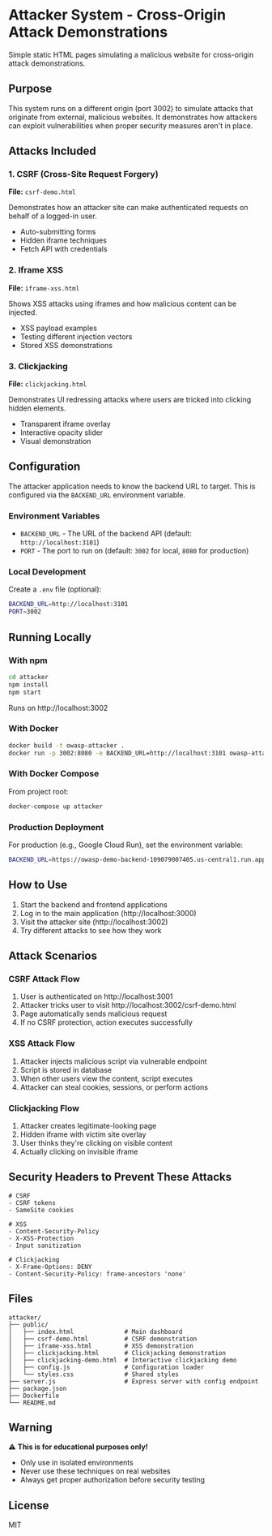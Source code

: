 # Attacker System - Cross-Origin Attack Demonstrations

Simple static HTML pages simulating a malicious website for cross-origin attack demonstrations.

## Purpose

This system runs on a different origin (port 3002) to simulate attacks that originate from external, malicious websites. It demonstrates how attackers can exploit vulnerabilities when proper security measures aren't in place.

## Attacks Included

### 1. CSRF (Cross-Site Request Forgery)

**File:** `csrf-demo.html`

Demonstrates how an attacker site can make authenticated requests on behalf of a logged-in user.

- Auto-submitting forms
- Hidden iframe techniques
- Fetch API with credentials

### 2. Iframe XSS

**File:** `iframe-xss.html`

Shows XSS attacks using iframes and how malicious content can be injected.

- XSS payload examples
- Testing different injection vectors
- Stored XSS demonstrations

### 3. Clickjacking

**File:** `clickjacking.html`

Demonstrates UI redressing attacks where users are tricked into clicking hidden elements.

- Transparent iframe overlay
- Interactive opacity slider
- Visual demonstration

## Configuration

The attacker application needs to know the backend URL to target. This is configured via the `BACKEND_URL` environment variable.

### Environment Variables

- `BACKEND_URL` - The URL of the backend API (default: `http://localhost:3101`)
- `PORT` - The port to run on (default: `3002` for local, `8080` for production)

### Local Development

Create a `.env` file (optional):

```bash
BACKEND_URL=http://localhost:3101
PORT=3002
```

## Running Locally

### With npm

```bash
cd attacker
npm install
npm start
```

Runs on http://localhost:3002

### With Docker

```bash
docker build -t owasp-attacker .
docker run -p 3002:8080 -e BACKEND_URL=http://localhost:3101 owasp-attacker
```

### With Docker Compose

From project root:

```bash
docker-compose up attacker
```

### Production Deployment

For production (e.g., Google Cloud Run), set the environment variable:

```bash
BACKEND_URL=https://owasp-demo-backend-109079007405.us-central1.run.app
```

## How to Use

1. Start the backend and frontend applications
2. Log in to the main application (http://localhost:3000)
3. Visit the attacker site (http://localhost:3002)
4. Try different attacks to see how they work

## Attack Scenarios

### CSRF Attack Flow

1. User is authenticated on http://localhost:3001
2. Attacker tricks user to visit http://localhost:3002/csrf-demo.html
3. Page automatically sends malicious request
4. If no CSRF protection, action executes successfully

### XSS Attack Flow

1. Attacker injects malicious script via vulnerable endpoint
2. Script is stored in database
3. When other users view the content, script executes
4. Attacker can steal cookies, sessions, or perform actions

### Clickjacking Flow

1. Attacker creates legitimate-looking page
2. Hidden iframe with victim site overlay
3. User thinks they're clicking on visible content
4. Actually clicking on invisible iframe

## Security Headers to Prevent These Attacks

```
# CSRF
- CSRF tokens
- SameSite cookies

# XSS
- Content-Security-Policy
- X-XSS-Protection
- Input sanitization

# Clickjacking
- X-Frame-Options: DENY
- Content-Security-Policy: frame-ancestors 'none'
```

## Files

```
attacker/
├── public/
│   ├── index.html              # Main dashboard
│   ├── csrf-demo.html          # CSRF demonstration
│   ├── iframe-xss.html         # XSS demonstration
│   ├── clickjacking.html       # Clickjacking demonstration
│   ├── clickjacking-demo.html  # Interactive clickjacking demo
│   ├── config.js               # Configuration loader
│   └── styles.css              # Shared styles
├── server.js                   # Express server with config endpoint
├── package.json
├── Dockerfile
└── README.md
```

## Warning

⚠️ **This is for educational purposes only!**

- Only use in isolated environments
- Never use these techniques on real websites
- Always get proper authorization before security testing

## License

MIT
